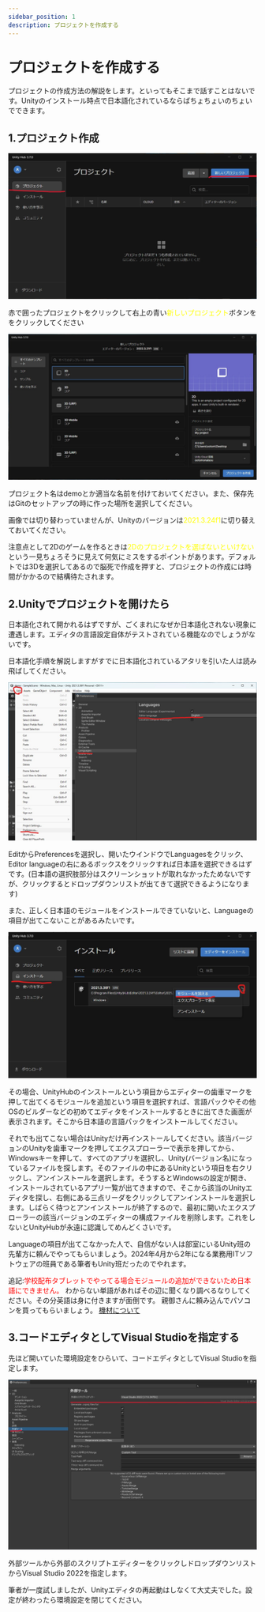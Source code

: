 ```yaml
---
sidebar_position: 1
description: プロジェクトを作成する
---
```


# プロジェクトを作成する

プロジェクトの作成方法の解説をします。といってもそこまで話すことはないです。Unityのインストール時点で日本語化されているならばちょちょいのちょいでできます。

## 1.プロジェクト作成

![Ut1](./images/1.jpg)

赤で囲ったプロジェクトをクリックして右上の青い<font color="yellow">新しいプロジェクト</font>ボタンををクリックしてください

![Ut2](./images/2.jpg)

プロジェクト名はdemoとか適当な名前を付けておいてください。また、保存先はGitのセットアップの時に作った場所を選択してください。

画像では切り替わっていませんが、Unityのバージョンは<font color="yellow">2021.3.24f1</font>に切り替えておいてください。

注意点として2Dのゲームを作るときは<font color="yellow">2Dのプロジェクトを選ばないといけない</font>という一見ちょろそうに見えて何気にミスをするポイントがあります。デフォルトでは3Dを選択してあるので脳死で作成を押すと、プロジェクトの作成には時間がかかるので結構待たされます。

## 2.Unityでプロジェクトを開けたら

日本語化されて開かれるはずですが、ごくまれになぜか日本語化されない現象に遭遇します。エディタの言語設定自体がテストされている機能なのでしょうがないです。

日本語化手順を解説しますがすでに日本語化されているアタリを引いた人は読み飛ばしてください。

![Ut3](./images/3.jpg)

EditからPreferencesを選択し、開いたウインドウでLanguagesをクリック、Editor languageの右にあるボックスをクリックすれば日本語を選択できるはずです。(日本語の選択肢部分はスクリーンショットが取れなかったためないですが、クリックするとドロップダウンリストが出てきて選択できるようになります)

また、正しく日本語のモジュールをインストールできていないと、Languageの項目が出てこないことがあるみたいです。

![Ut4](./images/4.jpg)

その場合、UnityHubのインストールという項目からエディターの歯車マークを押して出てくるモジュールを追加という項目を選択すれば、言語パックやその他OSのビルダーなどの初めてエディタをインストールするときに出てきた画面が表示されます。そこから日本語の言語パックをインストールしてください。

それでも出てこない場合はUnityだけ再インストールしてください。該当バージョンのUnityを歯車マークを押してエクスプローラーで表示を押してから、Windowsキーを押して、すべてのアプリを選択し、Unity(バージョン名)になっているファイルを探します。そのファイルの中にあるUnityという項目を右クリックし、アンインストールを選択します。そうするとWindowsの設定が開き、インストールされているアプリ一覧が出てきますので、そこから該当のUnityエディタを探し、右側にある三点リーダをクリックしてアンインストールを選択します。しばらく待つとアンインストールが終了するので、最初に開いたエクスプローラーの該当バージョンのエディターの構成ファイルを削除します。これをしないとUnityHubが永遠に認識してめんどくさいです。

Languageの項目が出てこなかった人で、自信がない人は部室にいるUnity班の先輩方に頼んでやってもらいましょう。2024年4月から2年になる業務用ITソフトウェアの班員である筆者もUnity班だったのでやれます。

追記:<font color="red">学校配布タブレットでやってる場合モジュールの追加ができないため日本語にできません。</font>
わからない単語があればその辺に聞くなり調べるなりしてください。その分英語は身に付きますが面倒です。
親御さんに頼み込んでパソコンを買ってもらいましょう。
[機材について](https://)

## 3.コードエディタとしてVisual Studioを指定する

先ほど開いていた環境設定をひらいて、コードエディタとしてVisual Studioを指定します。

![Ut5](./images/5.jpg)

外部ツールから外部のスクリプトエディターをクリックしドロップダウンリストからVisual Studio 2022を指定します。

筆者が一度試しましたが、Unityエディタの再起動はしなくて大丈夫でした。設定が終わったら環境設定を閉じてください。